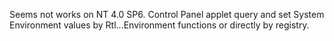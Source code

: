 Seems not works on NT 4.0 SP6. Control Panel applet query and set System Environment values by Rtl...Environment functions or directly by registry.
